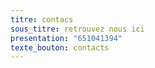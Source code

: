 ```yaml
---
titre: contacs
sous_titre: retrouvez nous ici
presentation: "651041394"
texte_bouton: contacts
---
```

